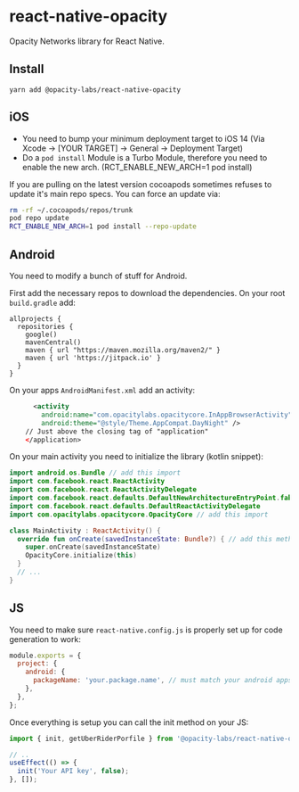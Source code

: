# react-native-opacity

Opacity Networks library for React Native.

## Install

```
yarn add @opacity-labs/react-native-opacity
```

## iOS

- You need to bump your minimum deployment target to iOS 14 (Via Xcode → [YOUR TARGET] → General → Deployment Target)
- Do a `pod install` Module is a Turbo Module, therefore you need to enable the new arch. (RCT_ENABLE_NEW_ARCH=1 pod install)

If you are pulling on the latest version cocoapods sometimes refuses to update it's main repo specs. You can force an update via:

```sh
rm -rf ~/.cocoapods/repos/trunk
pod repo update
RCT_ENABLE_NEW_ARCH=1 pod install --repo-update
```

## Android

You need to modify a bunch of stuff for Android.

First add the necessary repos to download the dependencies. On your root `build.gradle` add:

```
allprojects {
  repositories {
    google()
    mavenCentral()
    maven { url "https://maven.mozilla.org/maven2/" }
    maven { url 'https://jitpack.io' }
  }
}
```

On your apps `AndroidManifest.xml` add an activity:

```xml
      <activity
        android:name="com.opacitylabs.opacitycore.InAppBrowserActivity"
        android:theme="@style/Theme.AppCompat.DayNight" />
    // Just above the closing tag of "application"
    </application>
```

On your main activity you need to initialize the library (kotlin snippet):

```kotlin
import android.os.Bundle // add this import
import com.facebook.react.ReactActivity
import com.facebook.react.ReactActivityDelegate
import com.facebook.react.defaults.DefaultNewArchitectureEntryPoint.fabricEnabled
import com.facebook.react.defaults.DefaultReactActivityDelegate
import com.opacitylabs.opacitycore.OpacityCore // add this import

class MainActivity : ReactActivity() {
  override fun onCreate(savedInstanceState: Bundle?) { // add this method
    super.onCreate(savedInstanceState)
    OpacityCore.initialize(this)
  }
  // ...
}
```

## JS

You need to make sure `react-native.config.js` is properly set up for code generation to work:

```js
module.exports = {
  project: {
    android: {
      packageName: 'your.package.name', // must match your android apps package name, take a look into build.gradle
    },
  },
};
```

Once everything is setup you can call the init method on your JS:

```ts
import { init, getUberRiderPorfile } from '@opacity-labs/react-native-opacity';

// ..
useEffect(() => {
  init('Your API key', false);
}, []);
```
